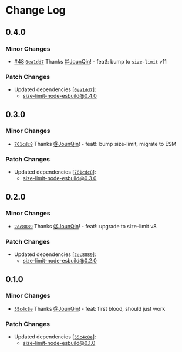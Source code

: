 # Change Log

## 0.4.0

### Minor Changes

- [#48](https://github.com/un-ts/size-limit/pull/48) [`0ea1dd7`](https://github.com/un-ts/size-limit/commit/0ea1dd708def14d3d60c9999f33dd4cb4340d301) Thanks [@JounQin](https://github.com/JounQin)! - feat!: bump to `size-limit` v11

### Patch Changes

- Updated dependencies [[`0ea1dd7`](https://github.com/un-ts/size-limit/commit/0ea1dd708def14d3d60c9999f33dd4cb4340d301)]:
  - size-limit-node-esbuild@0.4.0

## 0.3.0

### Minor Changes

- [`761cdc8`](https://github.com/un-ts/size-limit/commit/761cdc82c72c8f5a26465733fe3e99d22210fe45) Thanks [@JounQin](https://github.com/JounQin)! - feat!: bump size-limit, migrate to ESM

### Patch Changes

- Updated dependencies [[`761cdc8`](https://github.com/un-ts/size-limit/commit/761cdc82c72c8f5a26465733fe3e99d22210fe45)]:
  - size-limit-node-esbuild@0.3.0

## 0.2.0

### Minor Changes

- [`2ec8889`](https://github.com/un-ts/size-limit/commit/2ec88891aa19ba5db21944207c53f1b19f31720f) Thanks [@JounQin](https://github.com/JounQin)! - feat!: upgrade to size-limit v8

### Patch Changes

- Updated dependencies [[`2ec8889`](https://github.com/un-ts/size-limit/commit/2ec88891aa19ba5db21944207c53f1b19f31720f)]:
  - size-limit-node-esbuild@0.2.0

## 0.1.0

### Minor Changes

- [`55c4c8e`](https://github.com/un-ts/size-limit/commit/55c4c8e879687c89495c3990a4f0c67c5fba7f94) Thanks [@JounQin](https://github.com/JounQin)! - feat: first blood, should just work

### Patch Changes

- Updated dependencies [[`55c4c8e`](https://github.com/un-ts/size-limit/commit/55c4c8e879687c89495c3990a4f0c67c5fba7f94)]:
  - size-limit-node-esbuild@0.1.0

